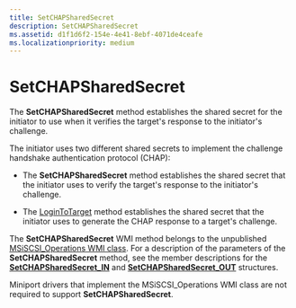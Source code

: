 ```yaml
---
title: SetCHAPSharedSecret
description: SetCHAPSharedSecret
ms.assetid: d1f1d6f2-154e-4e41-8ebf-4071de4ceafe
ms.localizationpriority: medium
---
```


# SetCHAPSharedSecret


The **SetCHAPSharedSecret** method establishes the shared secret for the initiator to use when it verifies the target's response to the initiator's challenge.

The initiator uses two different shared secrets to implement the challenge handshake authentication protocol (CHAP):

-   The **SetCHAPSharedSecret** method establishes the shared secret that the initiator uses to verify the target's response to the initiator's challenge.

-   The [LoginToTarget](logintotarget.md) method establishes the shared secret that the initiator uses to generate the CHAP response to a target's challenge.

The **SetCHAPSharedSecret** WMI method belongs to the unpublished [MSiSCSI\_Operations WMI class](msiscsi-operations-wmi-class.md). For a description of the parameters of the **SetCHAPSharedSecret** method, see the member descriptions for the [**SetCHAPSharedSecret\_IN**](https://msdn.microsoft.com/library/windows/hardware/ff565595) and [**SetCHAPSharedSecret\_OUT**](https://msdn.microsoft.com/library/windows/hardware/ff565600) structures.

Miniport drivers that implement the MSiSCSI\_Operations WMI class are not required to support **SetCHAPSharedSecret**.

 

 





